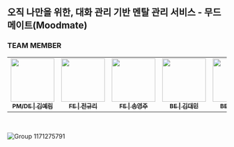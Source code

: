 오직 나만을 위한, 대화 관리 기반 멘탈 관리 서비스 - 무드메이트(Moodmate)
---



### TEAM MEMBER
<table>
  <tbody>
    <tr>
      <td align="center"><a href="https://github.com/"><img src="https://github.com/user-attachments/assets/683994fe-db35-4e81-b19e-c3d26eee2127" width="100px"; alt=""/><br /><sub><b>PM/DE | 김예림</b></sub></a><br /></td>
      <td align="center"><a href="https://github.com/rlcz1"><img src="https://avatars.githubusercontent.com/u/86146265?v=4" width="100px;" alt=""/><br /><sub><b>FE | 전규리</b></sub></a><br /></td>
      <td align="center"><a href="https://github.com/yeongju03"><img src="https://avatars.githubusercontent.com/u/130363618?v=4" width="100px;" alt=""/><br /><sub><b>FE | 송영주</b></sub></a><br /></td>
      <td align="center"><a href="https://github.com/daemin-kim"><img src="https://avatars.githubusercontent.com/u/56399681?v=4" width="100px;" alt=""/><br /><sub><b>BE | 김대민</b></sub></a><br /></td>
      <td align="center"><a href="https://github.com/mingjji"><img src="https://avatars.githubusercontent.com/u/117082670?v=4" width="100px;" alt=""/><br /><sub><b>BE | 박민지</b></sub></a><br /></td>
  </tbody>
</table>
<br>

![Group 1171275791](https://github.com/user-attachments/assets/a1ef1e61-83a7-419f-bc52-f169b60e5d6e)

